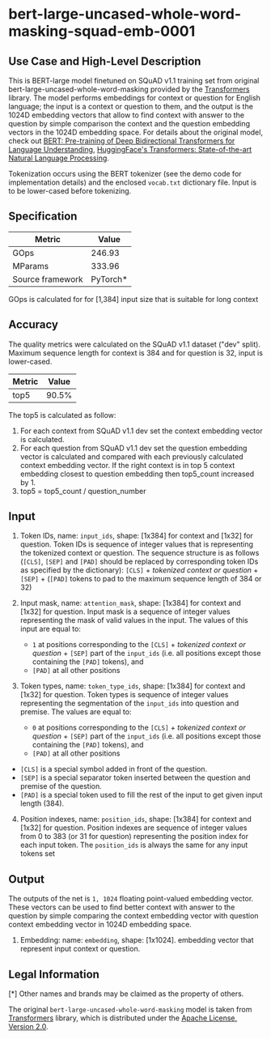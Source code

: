 # bert-large-uncased-whole-word-masking-squad-emb-0001

## Use Case and High-Level Description

This is BERT-large model finetuned on SQuAD v1.1 training set from original
bert-large-uncased-whole-word-masking provided by the [Transformers](https://github.com/huggingface/transformers) library.
The model performs embeddings for context or question for English language;
the input is a context or question to them,
and the output is the 1024D embedding vectors that allow to find context with answer to the question by simple comparison the context and the question embedding vectors in the 1024D embedding space.
For details about the original model, check out
[BERT: Pre-training of Deep Bidirectional Transformers for Language Understanding](https://arxiv.org/abs/1810.04805),
[HuggingFace's Transformers: State-of-the-art Natural Language Processing](https://arxiv.org/abs/1910.03771).

Tokenization occurs using the BERT tokenizer (see the demo code for implementation details) and the enclosed `vocab.txt` dictionary file. Input is to be lower-cased before tokenizing.

## Specification

| Metric            | Value                 |
|-------------------|-----------------------|
| GOps              | 246.93                |
| MParams           | 333.96                |
| Source framework  | PyTorch\*             |

GOps is calculated for for [1,384] input size that is suitable for long context

## Accuracy

The quality metrics were calculated on the SQuAD v1.1 dataset ("dev" split). Maximum sequence length for context is 384 and for question is 32, input is lower-cased.

| Metric                    | Value         |
|---------------------------|---------------|
| top5                      |        90.5%  |

The top5 is calculated as follow:
1. For each context from  SQuAD v1.1 dev set the context embedding vector is calculated.
2. For each question from  SQuAD v1.1 dev set the question embedding vector is calculated and compared with each previously calculated context embedding vector. If the right context is in top 5 context embedding closest to question embedding then top5_count increased by 1.
3. top5 = top5_count / question_number

## Input

1. Token IDs, name: `input_ids`, shape: [1x384] for context and [1x32] for question.
Token IDs is sequence of integer values that is representing the tokenized context or question.
The sequence structure is as follows (`[CLS]`, `[SEP]` and `[PAD]` should be replaced by corresponding token IDs
as specified by the dictionary):
`[CLS]` + *tokenized context or question* + `[SEP]`  + (`[PAD]` tokens to pad to the maximum sequence length of 384 or 32)

2. Input mask, name: `attention_mask`, shape: [1x384] for context and [1x32] for question.
Input mask is a sequence of integer values representing the mask of valid values in the input.
The values of this input are equal to:
    * `1` at positions corresponding to the `[CLS]` + *tokenized context or question* + `[SEP]` part of the `input_ids`  (i.e. all positions except those containing the `[PAD]` tokens), and
    * `[PAD]` at all other positions

3. Token types,  name: `token_type_ids`, shape: [1x384] for context and [1x32] for question.
Token types is sequence of integer values representing the segmentation of the `input_ids` into question and premise.
The values are equal to:
    * `0` at positions corresponding to the `[CLS]` + *tokenized context or question* + `[SEP]` part of the `input_ids`  (i.e. all positions except those containing the `[PAD]` tokens), and
    * `[PAD]` at all other positions

* `[CLS]` is a special symbol added in front of the question.
* `[SEP]` is a special separator token inserted between the question and premise of the question.
* `[PAD]` is a special token used to fill the rest of the input to get given input length (384).

4. Position indexes,  name: `position_ids`, shape: [1x384] for context and [1x32] for question.
Position indexes are sequence of integer values from 0 to 383 (or 31 for question) representing the position index for each input token. The `position_ids` is always the same for any input tokens set

## Output

The outputs of the net is `1, 1024` floating point-valued embedding vector. These vectors can be used to find better context with answer to the question by simple comparing the context embedding vector with question context embedding vector in 1024D embedding space.

1. Embedding: name: `embedding`, shape: [1x1024].
embedding vector that represent input context or question.

## Legal Information
[*] Other names and brands may be claimed as the property of others.

The original `bert-large-uncased-whole-word-masking` model is taken from [Transformers](https://github.com/huggingface/transformers) library, which is distributed under the [Apache License, Version 2.0](https://raw.githubusercontent.com/huggingface/transformers/master/LICENSE).
